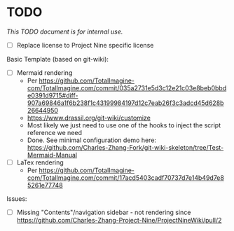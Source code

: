# TODO

<!-- Should we use projects? Projects is reserved for published Project Nine tasks to the public, which we shall not use now. 
Should we use Issues for todo? Issues should really be used for technical issues - some of the "todos" might be issues.
Should we use Discussion for ideas, advice, feature requests, and issues? Maybe. Again, that's for public use, for internal and collaborator use, we just use this TODO.
-->

*This TODO document is for internal use.*

- [ ] Replace license to Project Nine specific license

Basic Template (based on git-wiki):

- [ ] Mermaid rendering
    * Per https://github.com/TotalImagine-com/TotalImagine.com/commit/035a2731e5d3c12e21c03e8beb0bbde0391d9715#diff-907a69846a1f6b238f1c43199984197d12c7eab26f3c3adcd45d628b26644950
    * https://www.drassil.org/git-wiki/customize
    * Most likely we just need to use one of the hooks to inject the script reference we need
    * Done. See minimal configuration demo here: https://github.com/Charles-Zhang-Fork/git-wiki-skeleton/tree/Test-Mermaid-Manual
- [ ] LaTex rendering
    * Per https://github.com/TotalImagine-com/TotalImagine.com/commit/17acd5403cadf70737d7e14b49d7e85261e77748

Issues:

- [ ] Missing "Contents"/navigation sidebar - not rendering since https://github.com/Charles-Zhang-Project-Nine/ProjectNineWiki/pull/2